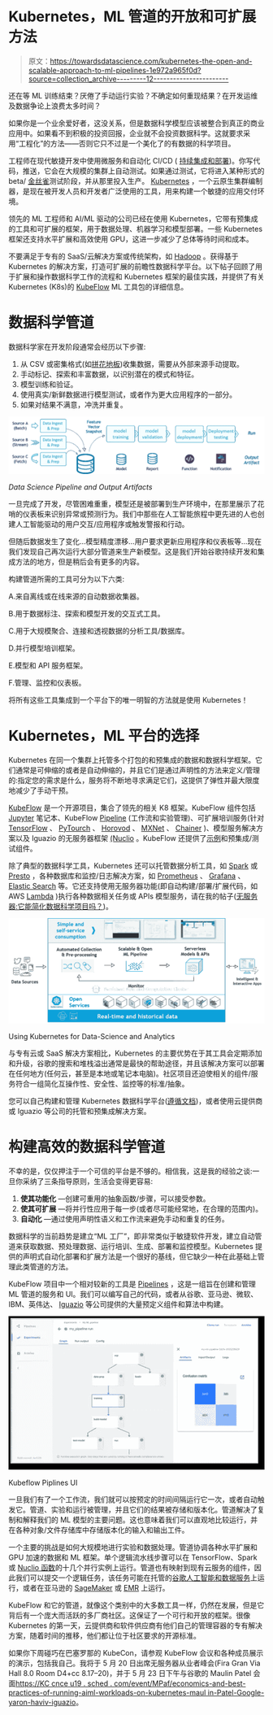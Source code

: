 # Kubernetes，ML 管道的开放和可扩展方法

> 原文：<https://towardsdatascience.com/kubernetes-the-open-and-scalable-approach-to-ml-pipelines-1e972a965f0d?source=collection_archive---------12----------------------->

还在等 ML 训练结束？厌倦了手动运行实验？不确定如何重现结果？在开发运维及数据争论上浪费太多时间？

如果你是一个业余爱好者，这没关系，但是数据科学模型应该被整合到真正的商业应用中。如果看不到积极的投资回报，企业就不会投资数据科学。这就要求采用“工程化”的方法——否则它只不过是一个美化了的有数据的科学项目。

工程师在现代敏捷开发中使用微服务和自动化 CI/CD ( [持续集成和部署](https://www.infoworld.com/article/3271126/what-is-cicd-continuous-integration-and-continuous-delivery-explained.html))。你写代码，推送，它会在大规模的集群上自动测试。如果通过测试，它将进入某种形式的 beta/ [金丝雀](https://www.quora.com/What-is-Canary-testing)测试阶段，并从那里投入生产。 [Kubernetes](https://kubernetes.io/) ，一个云原生集群编制器，是现在被开发人员和开发者广泛使用的工具，用来构建一个敏捷的应用交付环境。

领先的 ML 工程师和 AI/ML 驱动的公司已经在使用 Kubernetes，它带有预集成的工具和可扩展的框架，用于数据处理、机器学习和模型部署。一些 Kubernetes 框架还支持水平扩展和高效使用 GPU，这进一步减少了总体等待时间和成本。

不要满足于专有的 SaaS/云解决方案或传统架构，如 [Hadoop](https://hadoop.apache.org/) 。获得基于 Kubernetes 的解决方案，打造可扩展的前瞻性数据科学平台。以下帖子回顾了用于扩展和操作数据科学工作的流程和 Kubernetes 框架的最佳实践，并提供了有关 Kubernetes (K8s)的 [KubeFlow](https://www.kubeflow.org/docs/started/) ML 工具包的详细信息。

# 数据科学管道

数据科学家在开发阶段通常会经历以下步骤:

1.  从 CSV 或密集格式(如[拼花地板](https://parquet.apache.org/))收集数据，需要从外部来源手动提取。
2.  手动标记、探索和丰富数据，以识别潜在的模式和特征。
3.  模型训练和验证。
4.  使用真实/新鲜数据进行模型测试，或者作为更大应用程序的一部分。
5.  如果对结果不满意，冲洗并重复。

![](img/18f1819cf39c457087e3b39e9bffe69f.png)

*Data Science Pipeline and Output Artifacts*

一旦完成了开发，尽管困难重重，模型还是被部署到生产环境中，在那里展示了花哨的仪表板来识别异常或预测行为。我们中那些在人工智能旅程中更先进的人也创建人工智能驱动的用户交互/应用程序或触发警报和行动。

但随后数据发生了变化…模型精度漂移…用户要求更新应用程序和仪表板等…现在我们发现自己再次运行大部分管道来生产新模型。这是我们开始谷歌持续开发和集成方法的地方，但是稍后会有更多的内容。

构建管道所需的工具可分为以下六类:

A.来自离线或在线来源的自动数据收集器。

B.用于数据标注、探索和模型开发的交互式工具。

C.用于大规模聚合、连接和透视数据的分析工具/数据库。

D.并行模型培训框架。

E.模型和 API 服务框架。

F.管理、监控和仪表板。

将所有这些工具集成到一个平台下的唯一明智的方法就是使用 Kubernetes！

# Kubernetes，ML 平台的选择

Kubernetes 在同一个集群上托管多个打包的和预集成的数据和数据科学框架。它们通常是可伸缩的或者是自动伸缩的，并且它们是通过声明性的方法来定义/管理的:指定您的需求是什么，服务将不断地寻求满足它们，这提供了弹性并最大限度地减少了手动干预。

[KubeFlow](https://www.kubeflow.org/) 是一个开源项目，集合了领先的相关 K8 框架。KubeFlow 组件包括 [Jupyter](https://jupyter.org/) 笔记本、KubeFlow [Pipeline](https://www.kubeflow.org/docs/pipelines/pipelines-quickstart/) (工作流和实验管理)、可扩展培训服务(针对 [TensorFlow](https://www.tensorflow.org/) 、 [PyTourch](https://pytorch.org/) 、 [Horovod](https://eng.uber.com/horovod/) 、 [MXNet](https://mxnet.apache.org/) 、 [Chainer](https://chainer.org/) )、模型服务解决方案以及 Iguazio 的无服务器框架 [(Nuclio](https://nuclio.io/) 。KubeFlow 还提供了[示例](https://www.kubeflow.org/docs/examples/resources/)和预集成/测试组件。

除了典型的数据科学工具，Kubernetes 还可以托管数据分析工具，如 [Spark](https://spark.apache.org/) 或 [Presto](https://prestosql.io/) ，各种数据库和监控/日志解决方案，如 [Prometheus](https://prometheus.io/) 、 [Grafana](https://grafana.com/) 、 [Elastic Search](https://www.elastic.co/) 等。它还支持使用无服务器功能(即自动构建/部署/扩展代码，如 AWS [Lambda](https://aws.amazon.com/lambda/) )执行各种数据相关任务或 APIs 模型服务，请在我的帖子([无服务器:它能简化数据科学项目吗？](/serverless-can-it-simplify-data-science-projects-8821369bf3bd))。

![](img/9f94539b6d8dba67e4e7041bf2ce3c0f.png)

Using Kubernetes for Data-Science and Analytics

与专有云或 SaaS 解决方案相比，Kubernetes 的主要优势在于其工具会定期添加和升级，谷歌的搜索和堆栈溢出通常是最快的帮助途径，并且该解决方案可以部署在任何地方(任何云，甚至是本地或笔记本电脑)。社区项目还迫使相关的组件/服务符合一组简化互操作性、安全性、监控等的标准/抽象。

您可以自己构建和管理 Kubernetes 数据科学平台([遵循文档](https://www.kubeflow.org/docs/started/))，或者使用云提供商或 Iguazio 等公司的托管和预集成解决方案。

# 构建高效的数据科学管道

不幸的是，仅仅押注于一个可信的平台是不够的。相信我，这是我的经验之谈:一旦你采纳了三条指导原则，生活会变得更容易:

1.  **使其功能化** —创建可重用的抽象函数/步骤，可以接受参数。
2.  **使其可扩展** —将并行性应用于每一步(或者尽可能经常地，在合理的范围内)。
3.  **自动化** —通过使用声明性语义和工作流来避免手动和重复的任务。

数据科学的当前趋势是建立“ML 工厂”，即非常类似于敏捷软件开发，建立自动管道来获取数据、预处理数据、运行培训、生成、部署和监控模型。Kubernetes 提供的声明式自动化部署和扩展方法是一个很好的基线，但它缺少一种在此基础上管理此类管道的方法。

KubeFlow 项目中一个相对较新的工具是 [Pipelines](https://www.kubeflow.org/docs/pipelines/pipelines-overview/) ，这是一组旨在创建和管理 ML 管道的服务和 UI。我们可以编写自己的代码，或者从谷歌、亚马逊、微软、IBM、英伟达、 [Iguazio](https://www.iguazio.com/) 等公司提供的大量预定义组件和算法中构建。

![](img/1f984a56f7f5611f4ea395e5dd3c8076.png)

Kubeflow Piplines UI

一旦我们有了一个工作流，我们就可以按预定的时间间隔运行它一次，或者自动触发它。管道、实验和运行被管理，并且它们的结果被存储和版本化。管道解决了复制和解释我们的 ML 模型的主要问题。这也意味着我们可以直观地比较运行，并在各种对象/文件存储库中存储版本化的输入和输出工件。

一个主要的挑战是如何大规模地进行实验和数据处理。管道协调各种水平扩展和 GPU 加速的数据和 ML 框架。单个逻辑流水线步骤可以在 TensorFlow、Spark 或 [Nuclio 函数](https://github.com/nuclio/nuclio)的十几个并行实例上运行。管道也有映射到现有云服务的组件，因此我们可以提交一个逻辑任务，该任务可能在托管的[谷歌人工智能和数据服务](https://cloud.google.com/products/ai/)上运行，或者在亚马逊的 [SageMaker](https://docs.aws.amazon.com/sagemaker/index.html) 或 [EMR](https://aws.amazon.com/emr/) 上运行。

KubeFlow 和它的管道，就像这个类别中的大多数工具一样，仍然在发展，但是它背后有一个庞大而活跃的多厂商社区。这保证了一个可行和开放的框架。很像 Kubernetes 的第一天，云提供商和软件供应商有他们自己的管理容器的专有解决方案，随着时间的推移，他们都让位于社区要求的开源标准。

如果你下周碰巧在巴塞罗那的 KubeCon，请参观 KubeFlow 会议和各种成员展示的演示，包括我自己。我将于 5 月 20 日出席无服务器从业者峰会(Fira Gran Via Hall 8.0 Room D4+cc 8.17–20)，并于 5 月 23 日下午与谷歌的 Maulin Patel 会面[https://KC cnce u19 . sched . com/event/MPaf/economics-and-best-practices-of-running-aiml-workloads-on-kubernetes-maul in-Patel-Google-yaron-haviv-iguazio](https://kccnceu19.sched.com/event/MPaf/economics-and-best-practices-of-running-aiml-workloads-on-kubernetes-maulin-patel-google-yaron-haviv-iguazio)。